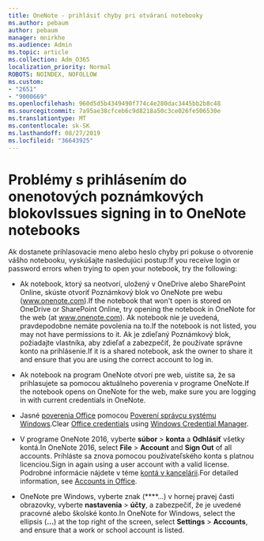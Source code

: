 ```yaml
---
title: OneNote - prihlásiť chyby pri otváraní notebooky
ms.author: pebaum
author: pebaum
manager: mnirkhe
ms.audience: Admin
ms.topic: article
ms.collection: Adm_O365
localization_priority: Normal
ROBOTS: NOINDEX, NOFOLLOW
ms.custom:
- "2651"
- "9000669"
ms.openlocfilehash: 960d5d5b4349490f774c4e280dac3445bb2b8c48
ms.sourcegitcommit: 7a95ae38cfceb6c9d8218a50c3ce026fe506530e
ms.translationtype: MT
ms.contentlocale: sk-SK
ms.lasthandoff: 08/27/2019
ms.locfileid: "36643925"
---
```

# <a name="issues-signing-in-to-onenote-notebooks"></a><span data-ttu-id="54864-102">Problémy s prihlásením do onenotových poznámkových blokov</span><span class="sxs-lookup"><span data-stu-id="54864-102">Issues signing in to OneNote notebooks</span></span>

<span data-ttu-id="54864-103">Ak dostanete prihlasovacie meno alebo heslo chyby pri pokuse o otvorenie vášho notebooku, vyskúšajte nasledujúci postup:</span><span class="sxs-lookup"><span data-stu-id="54864-103">If you receive login or password errors when trying to open your notebook, try the following:</span></span>

- <span data-ttu-id="54864-104">Ak notebook, ktorý sa neotvorí, uložený v OneDrive alebo SharePoint Online, skúste otvoriť Poznámkový blok vo OneNote pre webu (www.onenote.com).</span><span class="sxs-lookup"><span data-stu-id="54864-104">If the notebook that won't open is stored on OneDrive or SharePoint Online, try opening the notebook in OneNote for the web (at www.onenote.com).</span></span> <span data-ttu-id="54864-105">Ak notebook nie je uvedená, pravdepodobne nemáte povolenia na to.</span><span class="sxs-lookup"><span data-stu-id="54864-105">If the notebook is not listed, you may not have permissions to it.</span></span> <span data-ttu-id="54864-106">Ak je zdieľaný Poznámkový blok, požiadajte vlastníka, aby zdieľať a zabezpečiť, že používate správne konto na prihlásenie.</span><span class="sxs-lookup"><span data-stu-id="54864-106">If it is a shared notebook, ask the owner to share it and ensure that you are using the correct account to log in.</span></span>

- <span data-ttu-id="54864-107">Ak notebook na program OneNote otvorí pre web, uistite sa, že sa prihlasujete sa pomocou aktuálneho poverenia v programe OneNote.</span><span class="sxs-lookup"><span data-stu-id="54864-107">If the notebook opens on OneNote for the web, make sure you are logging in with current credentials in OneNote.</span></span> 

- <span data-ttu-id="54864-108">Jasné [poverenia Office](https://docs.microsoft.com/office/troubleshoot/error-messages/another-account-already-signed-in#step-3-clear-cached-credentials-on-the-computer) pomocou [Poverení správcu systému Windows](https://support.microsoft.com/help/4026814/windows-accessing-credential-manager).</span><span class="sxs-lookup"><span data-stu-id="54864-108">Clear [Office credentials](https://docs.microsoft.com/office/troubleshoot/error-messages/another-account-already-signed-in#step-3-clear-cached-credentials-on-the-computer) using [Windows Credential Manager](https://support.microsoft.com/help/4026814/windows-accessing-credential-manager).</span></span>

- <span data-ttu-id="54864-109">V programe OneNote 2016, vyberte **súbor** > **konta** a **Odhlásiť** všetky kontá.</span><span class="sxs-lookup"><span data-stu-id="54864-109">In OneNote 2016, select **File** > **Account** and **Sign Out** of all accounts.</span></span> <span data-ttu-id="54864-110">Prihláste sa znova pomocou používateľského konta s platnou licenciou.</span><span class="sxs-lookup"><span data-stu-id="54864-110">Sign in again using a user account with a valid license.</span></span> <span data-ttu-id="54864-111">Podrobné informácie nájdete v téme [kontá v kancelárii](https://support.office.com/article/accounts-in-office-628ea040-f265-49de-b986-be09c3ebf8a9).</span><span class="sxs-lookup"><span data-stu-id="54864-111">For detailed information, see [Accounts in Office](https://support.office.com/article/accounts-in-office-628ea040-f265-49de-b986-be09c3ebf8a9).</span></span>

- <span data-ttu-id="54864-112">OneNote pre Windows, vyberte znak (\*\*\*\*...) v hornej pravej časti obrazovky, vyberte **nastavenia** > **účty**, a zabezpečiť, že je uvedené pracovné alebo školské konto.</span><span class="sxs-lookup"><span data-stu-id="54864-112">In OneNote for Windows, select the ellipsis (**…**) at the top right of the screen, select **Settings** > **Accounts**, and ensure that a work or school account is listed.</span></span>